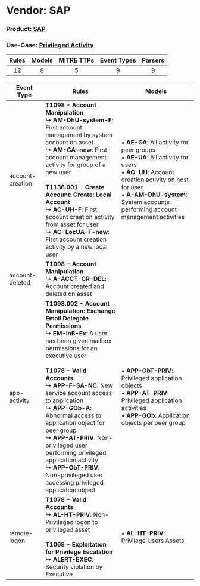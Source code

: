 Vendor: SAP
===========
### Product: [SAP](../ds_sap_sap.md)
### Use-Case: [Privileged Activity](../../../../UseCases/uc_privileged_activity.md)

| Rules | Models | MITRE TTPs | Event Types | Parsers |
|:-----:|:------:|:----------:|:-----------:|:-------:|
|  12   |   8    |     5      |      9      |    9    |

| Event Type       | Rules                                                                                                                                                                                                                                                                                                                                                                                                                                                                                                                                      | Models                                                                                                                                                                                                                                         |
| ---------------- | ------------------------------------------------------------------------------------------------------------------------------------------------------------------------------------------------------------------------------------------------------------------------------------------------------------------------------------------------------------------------------------------------------------------------------------------------------------------------------------------------------------------------------------------ | ---------------------------------------------------------------------------------------------------------------------------------------------------------------------------------------------------------------------------------------------- |
| account-creation | <b>T1098 - Account Manipulation</b><br> ↳ <b>AM-DhU-system-F</b>: First account management by system account on asset<br> ↳ <b>AM-GA-new</b>: First account management activity for group of a new user<br><br><b>T1136.001 - Create Account: Create: Local Account</b><br> ↳ <b>AC-UH-F</b>: First account creation activity from asset for user<br> ↳ <b>AC-LocUA-F-new</b>: First account creation activity by a new local user                                                                                                         |  • <b>AE-GA</b>: All activity for peer groups<br> • <b>AE-UA</b>: All activity for users<br> • <b>AC-UH</b>: Account creation activity on host for user<br> • <b>A-AM-DhU-system</b>: System accounts performing account management activities |
| account-deleted  | <b>T1098 - Account Manipulation</b><br> ↳ <b>A-ACCT-CR-DEL</b>: Account created and deleted on asset                                                                                                                                                                                                                                                                                                                                                                                                                                       |                                                                                                                                                                                                                                                |
| app-activity     | <b>T1098.002 - Account Manipulation: Exchange Email Delegate Permissions</b><br> ↳ <b>EM-InB-Ex</b>: A user has been given mailbox permissions for an executive user<br><br><b>T1078 - Valid Accounts</b><br> ↳ <b>APP-F-SA-NC</b>: New service account access to application<br> ↳ <b>APP-GOb-A</b>: Abnormal access to application object for peer group<br> ↳ <b>APP-AT-PRIV</b>: Non-privileged user performing privileged application activity<br> ↳ <b>APP-ObT-PRIV</b>: Non-privileged user accessing privileged application object |  • <b>APP-ObT-PRIV</b>: Privileged application objects<br> • <b>APP-AT-PRIV</b>: Privileged application activities<br> • <b>APP-GOb</b>: Application objects per peer group                                                                    |
| remote-logon     | <b>T1078 - Valid Accounts</b><br> ↳ <b>AL-HT-PRIV</b>: Non-Privileged logon to privileged asset<br><br><b>T1068 - Exploitation for Privilege Escalation</b><br> ↳ <b>ALERT-EXEC</b>: Security violation by Executive                                                                                                                                                                                                                                                                                                                       |  • <b>AL-HT-PRIV</b>: Privilege Users Assets                                                                                                                                                                                                   |